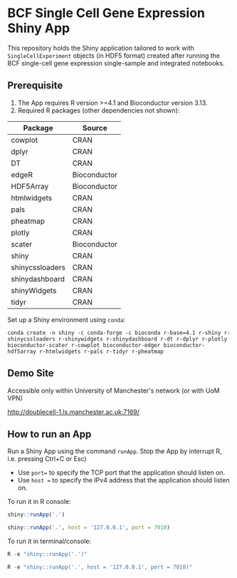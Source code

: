 # BCF Single Cell Gene Expression Shiny App

This repository holds the Shiny application tailored to work with `SingleCellExperiment` objects (in HDF5 format) created after running the BCF single-cell gene expression single-sample and integrated notebooks.

## Prerequisite

1. The App requires R version >=4.1 and Bioconductor version 3.13.
2. Required R packages (other dependencies not shown):

| Package | Source |
| --- | --- |
| cowplot | CRAN |
| dplyr | CRAN |
| DT | CRAN |
| edgeR | Bioconductor |
| HDF5Array | Bioconductor |
| htmlwidgets | CRAN |
| pals | CRAN |
| pheatmap | CRAN |
| plotly | CRAN |
| scater | Bioconductor |
| shiny | CRAN |
| shinycssloaders | CRAN |
| shinydashboard | CRAN |
| shinyWidgets | CRAN |
| tidyr | CRAN |

Set up a Shiny environment using `conda`:

```
conda create -n shiny -c conda-forge -c bioconda r-base=4.1 r-shiny r-shinycssloaders r-shinywidgets r-shinydashboard r-dt r-dplyr r-plotly bioconductor-scater r-cowplot bioconductor-edger bioconductor-hdf5array r-htmlwidgets r-pals r-tidyr r-pheatmap
```

## Demo Site

Accessible only within University of Manchester's network (or with UoM VPN)

http://doublecell-1.ls.manchester.ac.uk:7169/

## How to run an App

Run a Shiny App using the command `runApp`. Stop the App by interrupt R, i.e. pressing Ctrl+C or Esc)

- Use `port=` to specify the TCP port that the application should listen on.
- Use `host =` to specify the IPv4 address that the application should listen on.

To run it in R console:

```r
shiny::runApp('.')

shiny::runApp('.', host = '127.0.0.1', port = 7010)
```

To run it in terminal/console:

```r
R -e "shiny::runApp('.')"

R -e "shiny::runApp('.', host = '127.0.0.1', port = 7010)"
```

